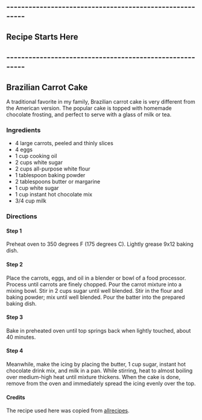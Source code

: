 ## --------------------------------------------------------
## Recipe Starts Here
## --------------------------------------------------------

## Brazilian Carrot Cake

A traditional favorite in my family, Brazilian carrot cake is very different from the American version. The popular cake is topped with homemade chocolate frosting, and perfect to serve with a glass of milk or tea.

### Ingredients

- 4 large carrots, peeled and thinly slices
- 4 eggs
- 1 cup cooking oil
- 2 cups white sugar
- 2 cups all-purpose white flour
- 1 tablespoon baking powder
- 2 tablespoons butter or margarine
- 1 cup white sugar
- 1 cup instant hot chocolate mix
- 3/4 cup milk

### Directions

#### Step 1
Preheat oven to 350 degrees F (175 degrees C). Lightly grease 9x12 baking dish.

#### Step 2

Place the carrots, eggs, and oil in a blender or bowl of a food processor. Process until carrots are finely chopped. Pour the carrot mixture into a mixing bowl. Stir in 2 cups sugar until well blended. Stir in the flour and baking powder; mix until well blended. Pour the batter into the prepared baking dish.

#### Step 3

Bake in preheated oven until top springs back when lightly touched, about 40 minutes.

#### Step 4

Meanwhile, make the icing by placing the butter, 1 cup sugar, instant hot chocolate drink mix, and milk in a pan. While stirring, heat to almost boiling over medium-high heat until mixture thickens. When the cake is done, remove from the oven and immediately spread the icing evenly over the top.

#### **Credits**

The recipe used here was copied from [allrecipes](https://www.allrecipes.com/recipe/149480/brazilian-carrot-cake/).
